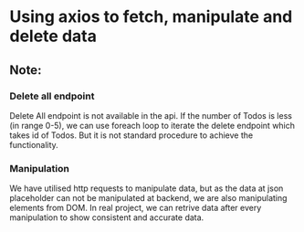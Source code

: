 # Using axios to fetch, manipulate and delete data


## Note:

### Delete all endpoint
Delete All endpoint is not available in the api. If the number of Todos is less (in range 0-5), we can use foreach loop to iterate the delete endpoint which takes id of Todos. But it is not standard procedure to achieve the functionality.

### Manipulation
We have utilised http requests to manipulate data, but as the data at json placeholder can not be manipulated at backend, we are also manipulating elements from DOM. In real project, we can retrive data after every manipulation to show consistent and accurate data.